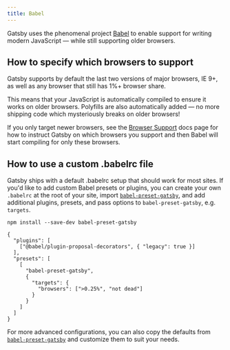 ```yaml
---
title: Babel
---
```


Gatsby uses the phenomenal project [Babel](https://babeljs.io/) to enable support for writing modern JavaScript — while still supporting older browsers.

## How to specify which browsers to support

Gatsby supports by default the last two versions of major browsers, IE 9+, as well as any browser that still has 1%+ browser share.

This means that your JavaScript is automatically compiled to ensure it works on older browsers. Polyfills are also automatically added — no more shipping code which mysteriously breaks on older browsers!

If you only target newer browsers, see the [Browser Support](/docs/browser-support/) docs page for how to instruct Gatsby on which browsers you support and then Babel will start compiling for only these browsers.

## How to use a custom .babelrc file

Gatsby ships with a default .babelrc setup that should work for most sites. If you'd like to add custom Babel presets or plugins, you can create your own `.babelrc` at the root of your site, import [`babel-preset-gatsby`](https://github.com/gatsbyjs/gatsby/tree/master/packages/babel-preset-gatsby), and add additional plugins, presets, and pass options to `babel-preset-gatsby`, e.g. `targets`.

```shell
npm install --save-dev babel-preset-gatsby
```

<!-- prettier-ignore-start -->
```json:title=.babelrc
{
  "plugins": [
    ["@babel/plugin-proposal-decorators", { "legacy": true }]
  ],
  "presets": [
    [
      "babel-preset-gatsby",
      {
        "targets": {
          "browsers": [">0.25%", "not dead"]
        }
      }
    ]
  ]
}
```
<!-- prettier-ignore-end -->

For more advanced configurations, you can also copy the defaults from [`babel-preset-gatsby`](https://github.com/gatsbyjs/gatsby/tree/master/packages/babel-preset-gatsby) and customize them to suit your needs.
